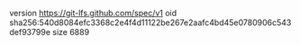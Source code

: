 version https://git-lfs.github.com/spec/v1
oid sha256:540d8084efc3368c2e4f4d11122be267e2aafc4bd45e0780906c543def93799e
size 6889
